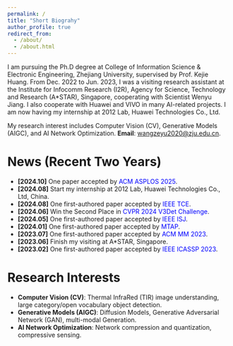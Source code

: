 ```yaml
---
permalink: /
title: "Short Biograhy"
author_profile: true
redirect_from: 
  - /about/
  - /about.html
---
```


I am pursuing the Ph.D degree at College of Information Science & Electronic Engineering, Zhejiang University, supervised by Prof. Kejie Huang. From Dec. 2022 to Jun. 2023, I was a visiting research assistant at the Institute for Infocomm Research (I2R), Agency for Science, Technology and Research (A*STAR), Singapore, cooperating with Scientist Wenyu Jiang. I also cooperate with Huawei and VIVO in many AI-related projects. I am now having my internship at 2012 Lab, Huawei Technologies Co., Ltd.

My research interest includes Computer Vision (CV), Generative Models (AIGC), and AI Network Optimization. __Email__: wangzeyu2020@zju.edu.cn.

News (Recent Two Years)
======
- __[2024.10]__ One paper accepted by <font color=Blue>ACM ASPLOS 2025</font>.
- __[2024.08]__ Start my internship at 2012 Lab, Huawei Technologies Co., Ltd, China.
- __[2024.08]__ One first-authored paper accepted by <font color=Blue>IEEE TCE</font>.
- __[2024.06]__ Win the Second Place in <font color=Blue>CVPR 2024 V3Det Challenge</font>.
- __[2024.05]__ One first-authored paper accepted by <font color=Blue>IEEE ISJ</font>.
- __[2024.01]__ One first-authored paper accepted by <font color=Blue>MTAP</font>.
- __[2023.07]__ One first-authored paper accepted by <font color=Blue>ACM MM 2023</font>.
- __[2023.06]__ Finish my visiting at A*STAR, Singapore.
- __[2023.02]__ One first-authored paper accepted by <font color=Blue>IEEE ICASSP 2023</font>.

Research Interests
======
- __Computer Vision (CV)__: Thermal InfraRed (TIR) image understanding, large category/open vocabulary object detection.
- __Generative Models (AIGC)__: Diffusion Models, Generative Adversarial Network (GAN), multi-modal Generation.
- __AI Network Optimization__: Network compression and quantization, compressive sensing.
